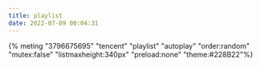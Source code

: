 ```yaml
---
title: playlist
date: 2022-07-09 00:04:31
---
```




{% meting "3796675695" "tencent" "playlist" "autoplay" "order:random" "mutex:false" "listmaxheight:340px" "preload:none" "theme:#228B22"%}
